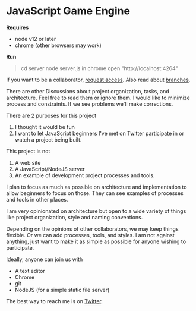 # JavaScript Game Engine

**Requires**

- node v12 or later
- chrome (other browsers may work)

**Run**

> cd server
> node server.js
> in chrome open "http://localhost:4264"

If you want to be a collaborator, [request access](https://github.com/fredchristianson/javascript-game-engine/discussions/2).
Also read about [branches](https://github.com/fredchristianson/javascript-game-engine/discussions/3).

There are other Discussions about project organization, tasks, and architecture. Feel free to read them or ignore them. I would like to minimize process and constraints. If we see problems we'll make corrections.

There are 2 purposes for this project

1. I thought it would be fun
2. I want to let JavaScript beginners I've met on Twitter participate in or watch a project being built.

This project is not

1. A web site
2. A JavaScript/NodeJS server
3. An example of development project processes and tools.

I plan to focus as much as possible on architecture and implementation to allow beginners to focus on those. They can see examples of processes and tools in other places.

I am very opinionated on architecture but open to a wide variety of things like project organization, style and naming conventions.

Depending on the opinions of other collaborators, we may keep things flexible. Or we can add processes, tools, and styles. I am not against anything, just want to make it as simple as possible for anyone wishing to participate.

Ideally, anyone can join us with

- A text editor
- Chrome
- git
- NodeJS (for a simple static file server)

The best way to reach me is on [Twitter](https://twitter.com/DevReliefFred).
